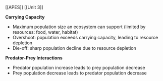 [[APES]]
[[Unit 3]]


**Carrying Capacity**

* Maximum population size an ecosystem can support (limited by resources: food, water, habitat)
* Overshoot: population exceeds carrying capacity, leading to resource depletion
* Die-off: sharp population decline due to resource depletion

**Predator-Prey Interactions**

* Predator population increase leads to prey population decrease
* Prey population decrease leads to predator population decrease